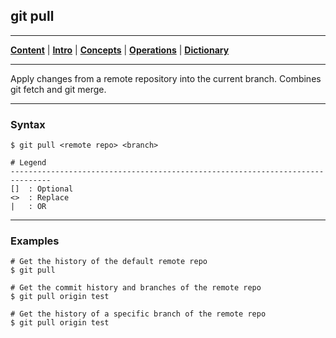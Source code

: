 ## git pull
________________________________________________________________________________
[**Content**](../../README.md) |
[**Intro**](../../01-Introduction/introduction.md) |
[**Concepts**](../../02-Concepts/concepts.md) |
[**Operations**](../../03-Operations/operations.md) |
[**Dictionary**](../../04-Appendix/dictionary.md)
________________________________________________________________________________

Apply changes from a remote repository into the current branch. Combines git 
fetch and git merge.

-------------------------------------------------------------------------------
### Syntax
```
$ git pull <remote repo> <branch>

# Legend
-------------------------------------------------------------------------------
[]  : Optional
<>  : Replace
|   : OR
```

-------------------------------------------------------------------------------
### Examples
```shell
# Get the history of the default remote repo
$ git pull

# Get the commit history and branches of the remote repo
$ git pull origin test

# Get the history of a specific branch of the remote repo 
$ git pull origin test
```
